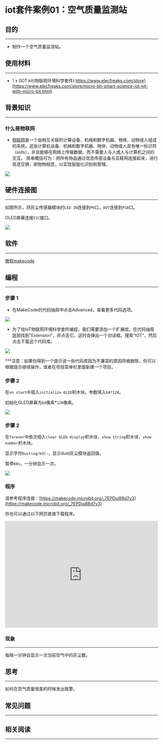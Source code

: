 # iot套件案例01：空气质量监测站

## 目的
---

- 制作一个空气质量监测站。

## 使用材料
---

- 1 x [IOT:kit(物联网环境科学套件):https://www.elecfreaks.com/store](https://www.elecfreaks.com/store/micro-bit-smart-science-iot-kit-with-micro-bit.html)

## 背景知识
---
### 什么是物联网
- [物联网](https://zh.wikipedia.org/wiki/%E8%B6%85%E8%81%B2%E6%B3%A2)是一个由相互关联的计算设备、机械和数字机器、物体、动物或人组成的系统，这些计算机设备、机械和数字机器、物体、动物或人具有唯一标识符（uids），并且能够在网络上传输数据，而不需要人与人或人与计算机之间的交互。
简单概括可为：把所有物品通过信息传感设备与互联网连接起来，进行信息交换，即物物相息，以实现智能化识别和管理。

![](./images/case_01_01.png)

## 硬件连接图
---

如图所示，将灰尘传感器模块的`LED IN`连接到`P9`口，`OUT`连接到`P10`口。

OLED屏幕连接`IIC`接口。

![](./images/case_01_02.png)

## 软件
---

[微软makecode](https://makecode.microbit.org/#)

## 编程
---

### 步骤 1
- 在MakeCode的代码抽屉中点击Advanced，查看更多代码选项。

![](./images/iot_bit_11.jpg)

- 为了给IoT物联网环境科学套件编程，我们需要添加一个扩展库。在代码抽屉底部找到“Extension”，并点击它。这时会弹出一个对话框。搜索“IOT"，然后点击下载这个代码库。

![](./images/iot_bit_12.jpg)

***注意：如果你得到一个提示说一些代码库因为不兼容的原因将被删除，你可以根据提示继续操作，或者在项目菜单栏里面新建一个项目。
### 步骤 2

在`on start`中插入`initialize OLED`积木块，参数填入`64*128`。

初始化OLED屏幕为`64`像素*`128`像素。

![](./images/case_01_03.png)

### 步骤 2

在`forever`中依次插入`clear OLED display`积木块，`show string`积木块，`show number`积木块。

显示字符`Dust(ug/m3):`，显示dust灰尘模块返回值。

暂停`60s`，一分钟显示一次。

![](./images/case_01_04.png)

### 程序

请参考程序连接：[https://makecode.microbit.org/_7EPDui88d7v3](https://makecode.microbit.org/_7EPDui88d7v3)

你也可以通过以下网页直接下载程序。

<div style="position:relative;height:0;padding-bottom:70%;overflow:hidden;"><iframe style="position:absolute;top:0;left:0;width:100%;height:100%;" src="https://makecode.microbit.org/#pub:_7EPDui88d7v3" frameborder="0" sandbox="allow-popups allow-forms allow-scripts allow-same-origin"></iframe></div>  

### 现象
---
每隔一分钟会显示一次当前空气中的灰尘数。

## 思考
---
如何在空气质量很差的时候发出报警。

## 常见问题
---
## 相关阅读  
---

